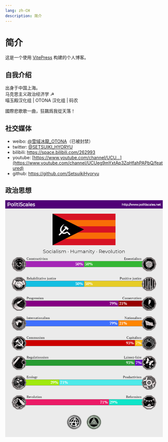 ```yaml
---
lang: zh-CH
description: 简介
---
```


# 简介

这是一个使用 [VitePress](https://vitepress.vuejs.org/) 构建的个人博客。

## 自我介绍

出身于中国上海。  
马克思主义政治经济学 ☭  
喵玉殿汉化组 | OTONA 汉化组 | 码农  

國際悲歌歌一曲，狂飆爲我從天落！

## 社交媒体

- weibo: [@雪域冰龍_OTONA](https://weibo.com/u/1772638883)（已被封禁）
- twitter: [@SETSUIKI_HYORYU](https://twitter.com/Setsuiki_Hyoryu)
- bilibili: <https://space.bilibili.com/262993>
- youtube: [https://www.youtube.com/channel/UCU...](https://www.youtube.com/channel/UCUeg9mYxtAp3ZqHfahPAPbQ/featured)
- github: <https://github.com/SetsuikiHyoryu>

## 政治思想

![PolitiScales](/images/politiscales.png)
